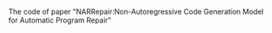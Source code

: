 The code of paper "NARRepair:Non-Autoregressive Code Generation Model for
Automatic Program Repair"
